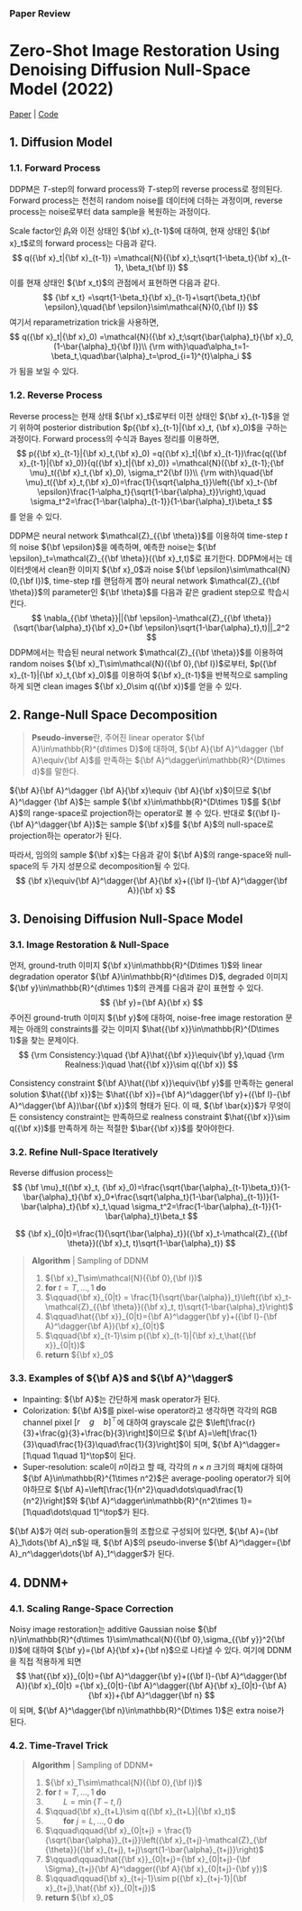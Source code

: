 ### Paper Review
# Zero-Shot Image Restoration Using Denoising Diffusion Null-Space Model (2022)
[Paper](https://arxiv.org/pdf/2212.00490.pdf) | [Code](https://github.com/wyhuai/DDNM)

## 1. Diffusion Model
### 1.1. Forward Process
DDPM은 $T$-step의 forward process와 $T$-step의 reverse process로 정의된다. Forward process는 천천히 random noise를 데이터에 더하는 과정이며, reverse process는 noise로부터 data sample을 복원하는 과정이다.

Scale factor인 $\beta_t$와 이전 상태인 ${\bf x}_{t-1}$에 대하여, 현재 상태인 ${\bf x}_t$로의 forward process는 다음과 같다.
$$
q({\bf x}_t|{\bf x}_{t-1})
=\mathcal{N}({\bf x}_t;\sqrt{1-\beta_t}{\bf x}_{t-1}, \beta_t{\bf I})
$$
이를 현재 상태인 ${\bf x_t}$의 관점에서 표현하면 다음과 같다.
$$
{\bf x_t}
=\sqrt{1-\beta_t}{\bf x}_{t-1}+\sqrt{\beta_t}{\bf \epsilon},\quad{\bf \epsilon}\sim\mathcal{N}(0,{\bf I})
$$
여기서 reparametrization trick을 사용하면,
$$
q({\bf x}_t|{\bf x}_0)
=\mathcal{N}({\bf x}_t;\sqrt{\bar{\alpha}_t}{\bf x}_0,(1-\bar{\alpha}_t){\bf I})\\
{\rm with}\quad\alpha_t=1-\beta_t,\quad\bar{\alpha}_t=\prod_{i=1}^{t}\alpha_i
$$
가 됨을 보일 수 있다.

### 1.2. Reverse Process
Reverse process는 현재 상태 ${\bf x}_t$로부터 이전 상태인 ${\bf x}_{t-1}$을 얻기 위하여 posterior distribution $p({\bf x}_{t-1}|{\bf x}_t, {\bf x}_0)$을 구하는 과정이다. Forward process의 수식과 Bayes 정리를 이용하면,
$$
p({\bf x}_{t-1}|{\bf x}_t,{\bf x}_0)
=q({\bf x}_t|{\bf x}_{t-1})\frac{q({\bf x}_{t-1}|{\bf x}_0)}{q({\bf x}_t|{\bf x}_0)}
=\mathcal{N}({\bf x}_{t-1};{\bf \mu}_t({\bf x}_t,{\bf x}_0), \sigma_t^2{\bf I})\\
{\rm with}\quad{\bf \mu}_t({\bf x}_t,{\bf x}_0)=\frac{1}{\sqrt{\alpha_t}}\left({\bf x}_t-{\bf \epsilon}\frac{1-\alpha_t}{\sqrt{1-\bar{\alpha}_t}}\right),\quad
\sigma_t^2=\frac{1-\bar{\alpha}_{t-1}}{1-\bar{\alpha}_t}\beta_t
$$
를 얻을 수 있다.

DDPM은 neural network $\mathcal{Z}_{{\bf \theta}}$를 이용하여 time-step $t$의 noise ${\bf \epsilon}$을 예측하며, 예측한 noise는 ${\bf \epsilon}_t=\mathcal{Z}_{{\bf \theta}}({\bf x}_t,t)$로 표기한다. DDPM에서는 데이터셋에서 clean한 이미지 ${\bf x}_0$과 noise ${\bf \epsilon}\sim\mathcal{N}(0,{\bf I})$, time-step $t$를 랜덤하게 뽑아 neural network $\mathcal{Z}_{{\bf \theta}}$의 parameter인 ${\bf \theta}$를 다음과 같은 gradient step으로 학습시킨다.
$$
\nabla_{{\bf \theta}}||{\bf \epsilon}-\mathcal{Z}_{{\bf \theta}}(\sqrt{\bar{\alpha}_t}{\bf x}_0+{\bf \epsilon}\sqrt{1-\bar{\alpha}_t},t)||_2^2
$$
DDPM에서는 학습된 neural network $\mathcal{Z}_{{\bf \theta}}$를 이용하여 random noises ${\bf x}_T\sim\mathcal{N}({\bf 0},{\bf I})$로부터, $p({\bf x}_{t-1}|{\bf x}_t,{\bf x}_0)$를 이용하여 ${\bf x}_{t-1}$을 반복적으로 sampling하게 되면 clean images ${\bf x}_0\sim q({\bf x})$를 얻을 수 있다.

## 2. Range-Null Space Decomposition
> **Pseudo-inverse**란, 주어진 linear operator ${\bf A}\in\mathbb{R}^{d\times D}$에 대하여, ${\bf A}{\bf A}^\dagger {\bf A}\equiv{\bf A}$를 만족하는 ${\bf A}^\dagger\in\mathbb{R}^{D\times d}$를 말한다.

${\bf A}{\bf A}^\dagger {\bf A}{\bf x}\equiv {\bf A}{\bf x}$이므로 ${\bf A}^\dagger {\bf A}$는 sample ${\bf x}\in\mathbb{R}^{D\times 1}$를 ${\bf A}$의 range-space로 projection하는 operator로 볼 수 있다. 반대로 $({\bf I}-{\bf A}^\dagger{\bf A})$는 sample ${\bf x}$를 ${\bf A}$의 null-space로 projection하는 operator가 된다.

따라서, 임의의 sample ${\bf x}$는 다음과 같이 ${\bf A}$의 range-space와 null-space의 두 가지 성분으로 decomposition될 수 있다.
$$
{\bf x}\equiv{\bf A}^\dagger{\bf A}{\bf x}+({\bf I}-{\bf A}^\dagger{\bf A}){\bf x}
$$

## 3. Denoising Diffusion Null-Space Model
### 3.1. Image Restoration & Null-Space
먼저, ground-truth 이미지 ${\bf x}\in\mathbb{R}^{D\times 1}$와 linear degradation operator ${\bf A}\in\mathbb{R}^{d\times D}$, degraded 이미지 ${\bf y}\in\mathbb{R}^{d\times 1}$의 관계를 다음과 같이 표현할 수 있다.
$$
{\bf y}={\bf A}{\bf x}
$$
주어진 ground-truth 이미지 ${\bf y}$에 대하여, noise-free image restoration 문제는 아래의 constraints를 갖는 이미지 $\hat{{\bf x}}\in\mathbb{R}^{D\times 1}$을 찾는 문제이다.
$$
{\rm Consistency:}\quad {\bf A}\hat{{\bf x}}\equiv{\bf y},\quad
{\rm Realness:}\quad \hat{{\bf x}}\sim q({\bf x})
$$

Consistency constraint ${\bf A}\hat{{\bf x}}\equiv{\bf y}$를 만족하는 general solution $\hat{{\bf x}}$는 $\hat{{\bf x}}={\bf A}^\dagger{\bf y}+({\bf I}-{\bf A}^\dagger{\bf A})\bar{{\bf x}}$의 형태가 된다. 이 때, ${\bf \bar{x}}$가 무엇이든 consistency constraint는 만족하므로 realness constraint $\hat{{\bf x}}\sim q({\bf x})$를 만족하게 하는 적절한 $\bar{{\bf x}}$를 찾아야한다.

### 3.2. Refine Null-Space Iteratively
Reverse diffusion process는 
$$
{\bf \mu}_t({\bf x}_t, {\bf x}_0)=\frac{\sqrt{\bar{\alpha}_{t-1}\beta_t}}{1-\bar{\alpha}_t}{\bf x}_0+\frac{\sqrt{\alpha_t}(1-\bar{\alpha}_{t-1})}{1-\bar{\alpha}_t}{\bf x}_t,\quad
\sigma_t^2=\frac{1-\bar{\alpha}_{t-1}}{1-\bar{\alpha}_t}\beta_t
$$

$$
{\bf x}_{0|t}=\frac{1}{\sqrt{\bar{\alpha}_t}}({\bf x}_t-\mathcal{Z}_{{\bf \theta}}({\bf x}_t, t)\sqrt{1-\bar{\alpha}_t})
$$

> **Algorithm** | Sampling of DDNM
> 1. ${\bf x}_T\sim\mathcal{N}({\bf 0},{\bf I})$
> 2. **for** $t=T, \dots, 1$ **do**
> 3. $\qquad{\bf x}_{0|t} = \frac{1}{\sqrt{\bar{\alpha}}_t}\left({\bf x}_t-\mathcal{Z}_{{\bf \theta}}({\bf x}_t, t)\sqrt{1-\bar{\alpha}_t}\right)$
> 4. $\qquad\hat{{\bf x}}_{0|t}={\bf A}^\dagger{\bf y}+({\bf I}-{\bf A}^\dagger{\bf A}){\bf x}_{0|t}$
> 5. $\qquad{\bf x}_{t-1}\sim p({\bf x}_{t-1}|{\bf x}_t,\hat{{\bf x}}_{0|t})$
> 6. **return** ${\bf x}_0$

### 3.3. Examples of ${\bf A}$ and ${\bf A}^\dagger$
- Inpainting: ${\bf A}$는 간단하게 mask operator가 된다.
- Colorization: ${\bf A}$를 pixel-wise operator라고 생각하면 각각의 RGB channel pixel $[r\quad g\quad b]^\top$에 대하여 grayscale 값은 $\left[\frac{r}{3}+\frac{g}{3}+\frac{b}{3}\right]$이므로 ${\bf A}=\left[\frac{1}{3}\quad\frac{1}{3}\quad\frac{1}{3}\right]$이 되며, ${\bf A}^\dagger=[1\quad 1\quad 1]^\top$이 된다.
- Super-resolution: scale이 $n$이라고 할 때, 각각의 $n\times n$ 크기의 패치에 대하여 ${\bf A}\in\mathbb{R}^{1\times n^2}$은 average-pooling operator가 되어야하므로 ${\bf A}=\left[\frac{1}{n^2}\quad\dots\quad\frac{1}{n^2}\right]$와 ${\bf A}^\dagger\in\mathbb{R}^{n^2\times 1}=[1\quad\dots\quad 1]^\top$가 된다.

${\bf A}$가 여러 sub-operation들의 조합으로 구성되어 있다면, ${\bf A}={\bf A}_1\dots{\bf A}_n$일 때, ${\bf A}$의 pseudo-inverse ${\bf A}^\dagger={\bf A}_n^\dagger\dots{\bf A}_1^\dagger$가 된다.

## 4. DDNM+
### 4.1. Scaling Range-Space Correction
Noisy image restoration는 additive Gaussian noise ${\bf n}\in\mathbb{R}^{d\times 1}\sim\mathcal{N}({\bf 0},\sigma_{{\bf y}}^2{\bf I})$에 대하여 ${\bf y}={\bf A}{\bf x}+{\bf n}$으로 나타낼 수 있다. 여기에 DDNM을 직접 적용하게 되면
$$
\hat{{\bf x}}_{0|t}={\bf A}^\dagger{\bf y}+({\bf I}-{\bf A}^\dagger{\bf A}){\bf x}_{0|t}
={\bf x}_{0|t}-{\bf A}^\dagger({\bf A}{\bf x}_{0|t}-{\bf A}{\bf x})+{\bf A}^\dagger{\bf n}
$$
이 되며, ${\bf A}^\dagger{\bf n}\in\mathbb{R}^{D\times 1}$은 extra noise가 된다.


### 4.2. Time-Travel Trick

> **Algorithm** | Sampling of DDNM+
> 1. ${\bf x}_T\sim\mathcal{N}({\bf 0},{\bf I})$
> 2. **for** $t=T, \dots, 1$ **do**
> 3. $\qquad L=\min\left\{T-t,l\right\}$
> 4. $\qquad{\bf x}_{t+L}\sim q({\bf x}_{t+L}|{\bf x}_t)$
> 5. $\qquad$**for** $j=L,\dots,0$ **do**
> 6. $\qquad\qquad{\bf x}_{0|t+j} = \frac{1}{\sqrt{\bar{\alpha}}_{t+j}}\left({\bf x}_{t+j}-\mathcal{Z}_{\bf {\theta}}({\bf x}_{t+j}, t+j)\sqrt{1-\bar{\alpha}_{t+j}}\right)$
> 7. $\qquad\qquad\hat{{\bf x}}_{0|t+j}={\bf x}_{0|t+j}-{\bf \Sigma}_{t+j}{\bf A}^\dagger({\bf A}{\bf x}_{0|t+j}-{\bf y})$
> 8. $\qquad\qquad{\bf x}_{t+j-1}\sim p({\bf x}_{t+j-1}|{\bf x}_{t+j},\hat{{\bf x}}_{0|t+j})$
> 9. **return** ${\bf x}_0$
